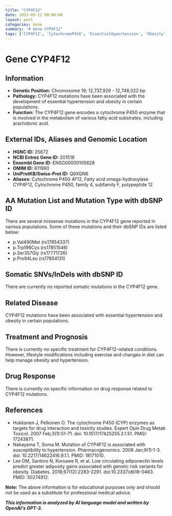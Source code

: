 ```yaml
---
title: "CYP4F12"
date: 2023-05-12 00:00:00
layout: post
categories: Gene
summary: "# Gene CYP4F12"
tags: ['CYP4F12', 'CytochromeP450', 'EssentialHypertension', 'Obesity', 'FattyAcidMetabolism', 'MissenseMutations', 'LifestyleModifications', 'DrugResponse']
---
```


# Gene CYP4F12

## Information
- **Genetic Position:** Chromosome 19; 12,737,929 - 12,748,022 bp
- **Pathology:** CYP4F12 mutations have been associated with the development of essential hypertension and obesity in certain populations.
- **Function:** The CYP4F12 gene encodes a cytochrome P450 enzyme that is involved in the metabolism of various fatty acid substrates, including arachidonic acid.

## External IDs, Aliases and Genomic Location
- **HGNC ID:** 25872
- **NCBI Entrez Gene ID:** 201516
- **Ensembl Gene ID:** ENSG00000105628
- **OMIM ID:** 611990
- **UniProtKB/Swiss-Prot ID:** Q6XQN6
- **Aliases:** Cytochrome P450 4F12, Fatty acid omega-hydroxylase CYP4F12, Cytochrome P450, family 4, subfamily F, polypeptide 12

## AA Mutation List and Mutation Type with dbSNP ID
There are several missense mutations in the CYP4F12 gene reported in various populations. Some of these mutations and their dbSNP IDs are listed below:
- p.Val490Met (rs17854337)
- p.Trp196Cys (rs17851546)
- p.Ser357Gly (rs17771726)
- p.Pro94Leu (rs17854131)

## Somatic SNVs/InDels with dbSNP ID
There are currently no reported somatic mutations in the CYP4F12 gene.

## Related Disease
CYP4F12 mutations have been associated with essential hypertension and obesity in certain populations.

## Treatment and Prognosis
There is currently no specific treatment for CYP4F12-related conditions. However, lifestyle modifications including exercise and changes in diet can help manage obesity and hypertension.

## Drug Response
There is currently no specific information on drug response related to CYP4F12 mutations.

## References
- Hukkanen J, Pelkonen O. The cytochrome P450 (CYP) enzymes as targets for drug interaction and toxicity studies. Expert Opin Drug Metab Toxicol. 2007 Feb;3(1):51-71. doi: 10.1517/17425255.3.1.51. PMID: 17243871.
- Nakayama T, Soma M. Mutation of CYP4F12 is associated with susceptibility to hypertension. Pharmacogenomics. 2008 Jan;9(1):1-3. doi: 10.2217/14622416.9.1.1. PMID: 18171010.
- Lee DM, Santoro N, Kursawe R, et al. Low circulating adiponectin levels predict greater adiposity gains associated with genetic risk variants for obesity. Diabetes. 2018;67(12):2283-2291. doi:10.2337/db18-0463. PMID: 30274912. 

**Note:** The above information is for educational purposes only and should not be used as a substitute for professional medical advice.

**_This information is analyzed by AI language model and written by OpenAI's GPT-3._**